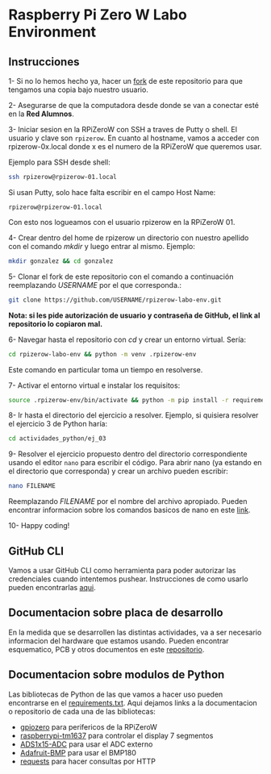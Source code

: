 # Raspberry Pi Zero W Labo Environment

## Instrucciones

1- Si no lo hemos hecho ya, hacer un [fork](https://docs.github.com/es/pull-requests/collaborating-with-pull-requests/working-with-forks/fork-a-repo) de este repositorio para que tengamos una copia bajo nuestro usuario.

2- Asegurarse de que la computadora desde donde se van a conectar esté en la **Red Alumnos**.

3- Iniciar sesion en la RPiZeroW con SSH a traves de Putty o shell. El usuario y clave son `rpizerow`. En cuanto al hostname, vamos a acceder con rpizerow-0x.local donde x es el numero de la RPiZeroW que queremos usar. 

Ejemplo para SSH desde shell:

```bash
ssh rpizerow@rpizerow-01.local
```

Si usan Putty, solo hace falta escribir en el campo Host Name:

```
rpizerow@rpizerow-01.local
```

Con esto nos logueamos con el usuario rpizerow en la RPiZeroW 01.

4- Crear dentro del home de rpizerow un directorio con nuestro apellido con el comando _mkdir_ y luego entrar al mismo. Ejemplo:

```bash
mkdir gonzalez && cd gonzalez
```

5- Clonar el fork de este repositorio con el comando a continuación reemplazando _USERNAME_ por el que corresponda.:

```bash
git clone https://github.com/USERNAME/rpizerow-labo-env.git
```

**Nota: si les pide autorización de usuario y contraseña de GitHub, el link al repositorio lo copiaron mal.**

6- Navegar hasta el repositorio con _cd_ y crear un entorno virtual. Sería:

```bash
cd rpizerow-labo-env && python -m venv .rpizerow-env
```

Este comando en particular toma un tiempo en resolverse.

7- Activar el entorno virtual e instalar los requisitos:

```bash
source .rpizerow-env/bin/activate && python -m pip install -r requirements.txt
```

8- Ir hasta el directorio del ejercicio a resolver. Ejemplo, si quisiera resolver el ejercicio 3 de Python haría:

```bash
cd actividades_python/ej_03
```

9- Resolver el ejercicio propuesto dentro del directorio correspondiente usando el editor `nano` para escribir el código. Para abrir nano (ya estando en el directorio que corresponda) y crear un archivo pueden escribir:

```bash
nano FILENAME
```

Reemplazando _FILENAME_ por el nombre del archivo apropiado. Pueden encontrar informacion sobre los comandos basicos de nano en este [link](https://www.cheatsheet.wtf/Nano/).

10- Happy coding!

## GitHub CLI

Vamos a usar GitHub CLI como herramienta para poder autorizar las credenciales cuando intentemos pushear. Instrucciones de como usarlo pueden encontrarlas [aqui](github_cli.md).

## Documentacion sobre placa de desarrollo

En la medida que se desarrollen las distintas actividades, va a ser necesario informacion del hardware que estamos usando. Pueden encontrar esquematico, PCB y otros documentos en este [repositorio](https://github.com/impatrq/rpizerow-labo-kit).

## Documentacion sobre modulos de Python

Las bibliotecas de Python de las que vamos a hacer uso pueden encontrarse en el [requirements.txt](requirements.txt). Aqui dejamos links a la documentacion o repositorio de cada una de las bibliotecas:

- [gpiozero](https://pypi.org/project/gpiozero/) para perifericos de la RPiZeroW
- [raspberrypi-tm1637](https://pypi.org/project/raspberrypi-tm1637/) para controlar el display 7 segmentos
- [ADS1x15-ADC](https://github.com/chandrawi/ADS1x15-ADC) para usar el ADC externo
- [Adafruit-BMP](https://github.com/adafruit/Adafruit_Python_BMP) para usar el BMP180
- [requests](https://pypi.org/project/requests/) para hacer consultas por HTTP
